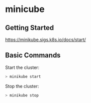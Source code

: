 # minicube

## Getting Started

<https://minikube.sigs.k8s.io/docs/start/>

## Basic Commands

Start the cluster:

```sh
> minikube start
```

Stop the cluster:

```sh
> minikube stop
```
